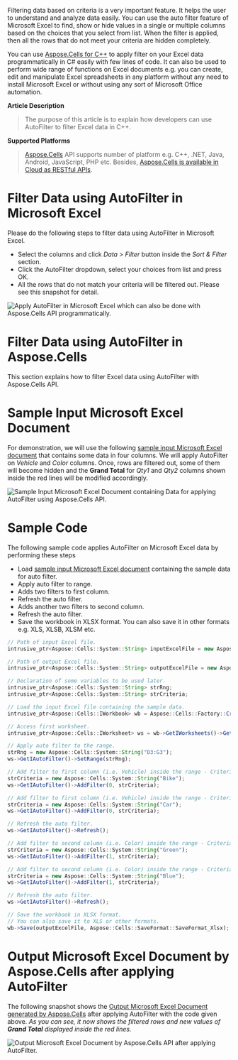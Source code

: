 Filtering data based on criteria is a very important feature. It helps the user to understand and analyze data easily. You can use the auto filter feature of Microsoft Excel to find, show or hide values in a single or multiple columns based on the choices that you select from list. When the filter is applied, then all the rows that do not meet your criteria are hidden completely.

You can use [Aspose.Cells for C++](https://products.aspose.com/cells/cpp) to apply filter on your Excel data programmatically in C# easily with few lines of code. It can also be used to perform wide range of functions on Excel documents e.g. you can create, edit and manipulate Excel spreadsheets in any platform without any need to install Microsoft Excel or without using any sort of Microsoft Office automation.

**Article Description**

>The purpose of this article is to explain how developers can use AutoFilter to filter Excel data in C++.

**Supported Platforms**

>[Aspose.Cells](https://products.aspose.com/cells/) API supports number of platform e.g. C++, .NET, Java, Android, JavaScript, PHP etc. Besides, [Aspose.Cells is available in Cloud as RESTful APIs](https://products.aspose.cloud/cells).

# Filter Data using AutoFilter in Microsoft Excel

Please do the following steps to filter data using AutoFilter in Microsoft Excel.

* Select the columns and click _Data > Filter_ button inside the _Sort & Filter_ section.
* Click the AutoFilter dropdown, select your choices from list and press OK.
* All the rows that do not match your criteria will be filtered out. Please see this snapshot for detail.

![Apply AutoFilter in Microsoft Excel which can also be done with Aspose.Cells API programmatically.](https://raw.githubusercontent.com/AsposeCells/AsposeCells-Screenshots-and-Sample-Files/master/Use%20AutoFilter%20to%20Filter%20Excel%20Data/Apply-AutoFilter-Microsoft-Excel-Aspose.Cells-API.png "Apply AutoFilter in Microsoft Excel which can also be done with Aspose.Cells API programmatically.")

# Filter Data using AutoFilter in Aspose.Cells

This section explains how to filter Excel data using AutoFilter with Aspose.Cells API.

# Sample Input Microsoft Excel Document

For demonstration, we will use the following [sample input Microsoft Excel document](https://github.com/AsposeCells/AsposeCells-Screenshots-and-Sample-Files/blob/master/Use%20AutoFilter%20to%20Filter%20Excel%20Data/sampleUseAutoFilterToFilterExcelData.xlsx) that contains some data in four columns. We will apply AutoFilter on _Vehicle_ and _Color_ columns. Once, rows are filtered out, some of them will become hidden and the **Grand Total** for _Qty1_ and _Qty2_ columns shown inside the red lines will be modified accordingly.

![Sample Input Microsoft Excel Document containing Data for applying AutoFilter using Aspose.Cells API.](https://raw.githubusercontent.com/AsposeCells/AsposeCells-Screenshots-and-Sample-Files/master/Use%20AutoFilter%20to%20Filter%20Excel%20Data/Sample-Microsoft-Excel-Apply-AutoFilter-Aspose.Cells-API.png "Sample Input Microsoft Excel Document containing Data for applying AutoFilter using Aspose.Cells API.")

# Sample Code

The following sample code applies AutoFilter on Microsoft Excel data by performing these steps

* Load [sample input Microsoft Excel document](https://github.com/AsposeCells/AsposeCells-Screenshots-and-Sample-Files/blob/master/Use%20AutoFilter%20to%20Filter%20Excel%20Data/sampleUseAutoFilterToFilterExcelData.xlsx) containing the sample data for auto filter.
* Apply auto filter to range.
* Adds two filters to first column.
* Refresh the auto filter.
* Adds another two filters to second column.
* Refresh the auto filter.
* Save the workbook in XLSX format. You can also save it in other formats e.g. XLS, XLSB, XLSM etc.

```js
// Path of input Excel file.
intrusive_ptr<Aspose::Cells::System::String> inputExcelFile = new Aspose::Cells::System::String("D:/Download/sampleUseAutoFilterToFilterExcelData.xlsx");

// Path of output Excel file.
intrusive_ptr<Aspose::Cells::System::String> outputExcelFile = new Aspose::Cells::System::String("D:/Download/outputUseAutoFilterToFilterExcelData.xlsx");

// Declaration of some variables to be used later.
intrusive_ptr<Aspose::Cells::System::String> strRng;
intrusive_ptr<Aspose::Cells::System::String> strCriteria;

// Load the input Excel file containing the sample data.
intrusive_ptr<Aspose::Cells::IWorkbook> wb = Aspose::Cells::Factory::CreateIWorkbook(inputExcelFile);

// Access first worksheet.
intrusive_ptr<Aspose::Cells::IWorksheet> ws = wb->GetIWorksheets()->GetObjectByIndex(0);

// Apply auto filter to the range.
strRng = new Aspose::Cells::System::String("D3:G3");
ws->GetIAutoFilter()->SetRange(strRng);

// Add filter to first column (i.e. Vehicle) inside the range - Criteria --> Bike
strCriteria = new Aspose::Cells::System::String("Bike");
ws->GetIAutoFilter()->AddFilter(0, strCriteria);

// Add filter to first column (i.e. Vehicle) inside the range - Criteria --> Car
strCriteria = new Aspose::Cells::System::String("Car");
ws->GetIAutoFilter()->AddFilter(0, strCriteria);

// Refresh the auto filter.
ws->GetIAutoFilter()->Refresh();

// Add filter to second column (i.e. Color) inside the range - Criteria --> Green
strCriteria = new Aspose::Cells::System::String("Green");
ws->GetIAutoFilter()->AddFilter(1, strCriteria);

// Add filter to second column (i.e. Color) inside the range - Criteria --> Blue
strCriteria = new Aspose::Cells::System::String("Blue");
ws->GetIAutoFilter()->AddFilter(1, strCriteria);

// Refresh the auto filter.
ws->GetIAutoFilter()->Refresh();

// Save the workbook in XLSX format. 
// You can also save it to XLS or other formats.
wb->Save(outputExcelFile, Aspose::Cells::SaveFormat::SaveFormat_Xlsx);
```

# Output Microsoft Excel Document by Aspose.Cells after applying AutoFilter

The following snapshot shows the [Output Microsoft Excel Document generated by Aspose.Cells](https://github.com/AsposeCells/AsposeCells-Screenshots-and-Sample-Files/blob/master/Use%20AutoFilter%20to%20Filter%20Excel%20Data/outputUseAutoFilterToFilterExcelData.xlsx) after applying AutoFilter with the code given above. _As you can see, it now shows the filtered rows and new values of **Grand Total** displayed inside the red lines._

![Output Microsoft Excel Document by Aspose.Cells API after applying AutoFilter.](https://raw.githubusercontent.com/AsposeCells/AsposeCells-Screenshots-and-Sample-Files/master/Use%20AutoFilter%20to%20Filter%20Excel%20Data/Output-Microsoft-Excel-Apply-AutoFilter-Aspose.Cells-API.png "Output Microsoft Excel Document by Aspose.Cells API after applying AutoFilter.")

